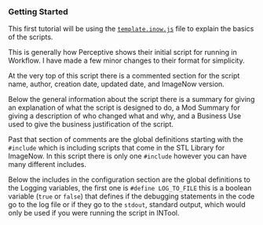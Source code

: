 ### Getting Started

This first tutorial will be using the [`template.inow.js`](scripts/template.inow.js) file to explain the basics of the scripts.

This is generally how Perceptive shows their initial script for running in Workflow. I have made a few minor changes to their format for simplicity.

At the very top of this script there is a commented section for the script name, author, creation date, updated date, and ImageNow version.

Below the general information about the script there is a summary for giving an explanation of what the script is designed to do, a Mod Summary for giving a description of who changed what and why, and a Business Use used to give the business justification of the script.

Past that section of comments are the global definitions starting with the `#include` which is including scripts that come in the STL Library for ImageNow. In this script there is only one `#include` however you can have many different includes.  

Below the includes in the configuration section are the global definitions to the Logging variables, the first one is `#define LOG_TO_FILE` this is a boolean variable (`true` or `false`) that defines if the debugging statements in the code go to the log file or if they go to the `stdout`, standard output, which would only be used if you were running the script in INTool.
